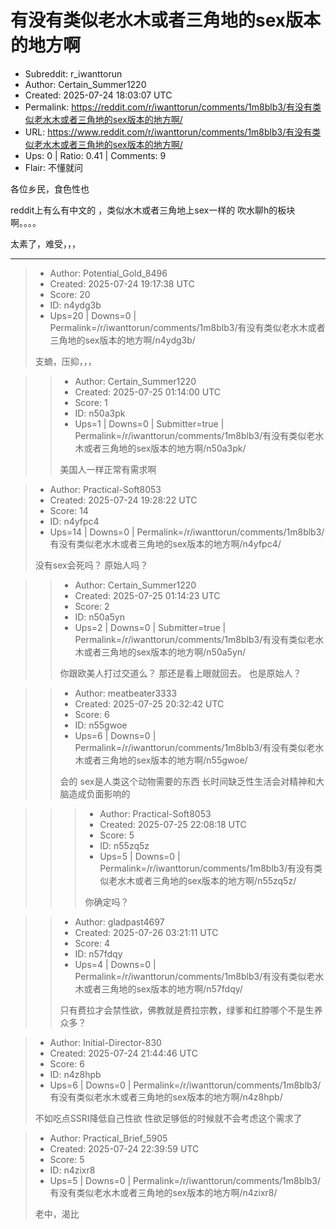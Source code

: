 # 有没有类似老水木或者三角地的sex版本的地方啊

- Subreddit: r_iwanttorun
- Author: Certain_Summer1220
- Created: 2025-07-24 18:03:07 UTC
- Permalink: https://reddit.com/r/iwanttorun/comments/1m8blb3/有没有类似老水木或者三角地的sex版本的地方啊/
- URL: https://www.reddit.com/r/iwanttorun/comments/1m8blb3/有没有类似老水木或者三角地的sex版本的地方啊/
- Ups: 0 | Ratio: 0.41 | Comments: 9
- Flair: 不懂就问


各位乡民，食色性也

reddit上有么有中文的 ，类似水木或者三角地上sex一样的
吹水聊h的板块啊。。。。

太素了，难受，，，


---

> - Author: Potential_Gold_8496
> - Created: 2025-07-24 19:17:38 UTC
> - Score: 20
> - ID: n4ydg3b
> - Ups=20 | Downs=0 | Permalink=/r/iwanttorun/comments/1m8blb3/有没有类似老水木或者三角地的sex版本的地方啊/n4ydg3b/
>
> 支蝻，压抑，，，

>> - Author: Certain_Summer1220
>> - Created: 2025-07-25 01:14:00 UTC
>> - Score: 1
>> - ID: n50a3pk
>> - Ups=1 | Downs=0 | Submitter=true | Permalink=/r/iwanttorun/comments/1m8blb3/有没有类似老水木或者三角地的sex版本的地方啊/n50a3pk/
>>
>> 美国人一样正常有需求啊

> - Author: Practical-Soft8053
> - Created: 2025-07-24 19:28:22 UTC
> - Score: 14
> - ID: n4yfpc4
> - Ups=14 | Downs=0 | Permalink=/r/iwanttorun/comments/1m8blb3/有没有类似老水木或者三角地的sex版本的地方啊/n4yfpc4/
>
> 没有sex会死吗？ 原始人吗？

>> - Author: Certain_Summer1220
>> - Created: 2025-07-25 01:14:23 UTC
>> - Score: 2
>> - ID: n50a5yn
>> - Ups=2 | Downs=0 | Submitter=true | Permalink=/r/iwanttorun/comments/1m8blb3/有没有类似老水木或者三角地的sex版本的地方啊/n50a5yn/
>>
>> 你跟欧美人打过交道么？ 那还是看上眼就回去。 也是原始人？

>> - Author: meatbeater3333
>> - Created: 2025-07-25 20:32:42 UTC
>> - Score: 6
>> - ID: n55gwoe
>> - Ups=6 | Downs=0 | Permalink=/r/iwanttorun/comments/1m8blb3/有没有类似老水木或者三角地的sex版本的地方啊/n55gwoe/
>>
>> 会的
>> sex是人类这个动物需要的东西
>> 长时间缺乏性生活会对精神和大脑造成负面影响的

>>> - Author: Practical-Soft8053
>>> - Created: 2025-07-25 22:08:18 UTC
>>> - Score: 5
>>> - ID: n55zq5z
>>> - Ups=5 | Downs=0 | Permalink=/r/iwanttorun/comments/1m8blb3/有没有类似老水木或者三角地的sex版本的地方啊/n55zq5z/
>>>
>>> 你确定吗？

>> - Author: gladpast4697
>> - Created: 2025-07-26 03:21:11 UTC
>> - Score: 4
>> - ID: n57fdqy
>> - Ups=4 | Downs=0 | Permalink=/r/iwanttorun/comments/1m8blb3/有没有类似老水木或者三角地的sex版本的地方啊/n57fdqy/
>>
>> 只有费拉才会禁性欲，佛教就是费拉宗教，绿爹和红脖哪个不是生养众多？

> - Author: Initial-Director-830
> - Created: 2025-07-24 21:44:46 UTC
> - Score: 6
> - ID: n4z8hpb
> - Ups=6 | Downs=0 | Permalink=/r/iwanttorun/comments/1m8blb3/有没有类似老水木或者三角地的sex版本的地方啊/n4z8hpb/
>
> 不如吃点SSRI降低自己性欲 性欲足够低的时候就不会考虑这个需求了

> - Author: Practical_Brief_5905
> - Created: 2025-07-24 22:39:59 UTC
> - Score: 5
> - ID: n4zixr8
> - Ups=5 | Downs=0 | Permalink=/r/iwanttorun/comments/1m8blb3/有没有类似老水木或者三角地的sex版本的地方啊/n4zixr8/
>
> 老中，渴比
